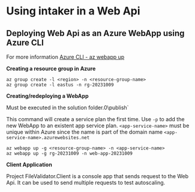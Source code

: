 # Using intaker in a Web Api

## Deploying Web Api as an Azure WebApp using Azure CLI

For more information [Azure CLI - az webapp up](https://learn.microsoft.com/en-us/cli/azure/webapp?view=azure-cli-latest#az-webapp-up())

**Creating a resource group in Azure**
```
az group create -l <region> -n <resource-group-name>
az group create -l eastus -n rg-20231009
```

**Creating/redeploying a WebApp**

Must be executed in the solution folder.0\publish`

This command will create a service plan the first time. Use `-p` to add the new WebApp to an existent app service plan.
`<app-service-name>` must be unique within Azure since the name is part of the domain name `<app-service-name>.azurewebsites.net`

```
az webapp up -g <resource-group-name> -n <app-service-name>
az webapp up -g rg-20231009 -n web-app-20231009
```

**Client Application**

Project FileValidator.Client is a console app that sends request to the Web Api.
It can be used to send multiple requests to test autoscaling.
